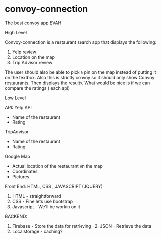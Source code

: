 # convoy-connection
The best convoy app EVAH

High Level

 Convoy-connection is a restaurant search app that displays the following:
 
 1.  Yelp review
 2.  Location on the map
 3.  Trip Advisor review
 
 The user should also be able to pick  a pin on the map instead of putting it on the textbox.  Also this is strictly convoy so it should only show Convoy restaurants. Then displays the results. What would be nice is if we can compare the ratings ( each api)
 
 Low Level
 
 API:
   Yelp API 
   * Name of the restaurant
   * Rating
   
   TripAdvisor
   * Name of the restaurant
   * Rating
   
   Google Map
   * Actual location of the restaurant on the map
   * Coordinates
   * Pictures
 
 Front End:
   HTML, CSS , JAVASCRIPT (JQUERY)
   
   1. HTML - straightforward 
   2. CSS -  Fine lets use bootstrap
   3. Javascript - We'll be workin on it
   
 BACKEND:
   1. Firebase -  Store the data for retrieving
   2. JSON - Retrieve the data
   3. Localstorage -  caching?
   
   
 
